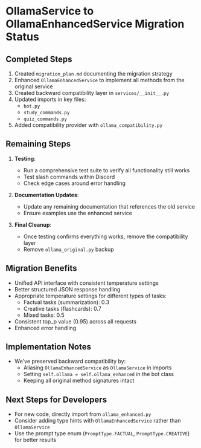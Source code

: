 # OllamaService to OllamaEnhancedService Migration Status

## Completed Steps

1. Created `migration_plan.md` documenting the migration strategy
2. Enhanced `OllamaEnhancedService` to implement all methods from the original service
3. Created backward compatibility layer in `services/__init__.py`
4. Updated imports in key files:
   - `bot.py`
   - `study_commands.py`
   - `quiz_commands.py`
5. Added compatibility provider with `ollama_compatibility.py`

## Remaining Steps

1. **Testing**: 
   - Run a comprehensive test suite to verify all functionality still works
   - Test slash commands within Discord
   - Check edge cases around error handling

2. **Documentation Updates**:
   - Update any remaining documentation that references the old service
   - Ensure examples use the enhanced service

3. **Final Cleanup**:
   - Once testing confirms everything works, remove the compatibility layer
   - Remove `ollama_original.py` backup

## Migration Benefits

- Unified API interface with consistent temperature settings
- Better structured JSON response handling
- Appropriate temperature settings for different types of tasks:
  - Factual tasks (summarization): 0.3
  - Creative tasks (flashcards): 0.7
  - Mixed tasks: 0.5
- Consistent top_p value (0.95) across all requests
- Enhanced error handling

## Implementation Notes

- We've preserved backward compatibility by:
  - Aliasing `OllamaEnhancedService` as `OllamaService` in imports
  - Setting `self.ollama = self.ollama_enhanced` in the bot class
  - Keeping all original method signatures intact

## Next Steps for Developers

- For new code, directly import from `ollama_enhanced.py`
- Consider adding type hints with `OllamaEnhancedService` rather than `OllamaService`
- Use the prompt type enum (`PromptType.FACTUAL`, `PromptType.CREATIVE`) for better results
